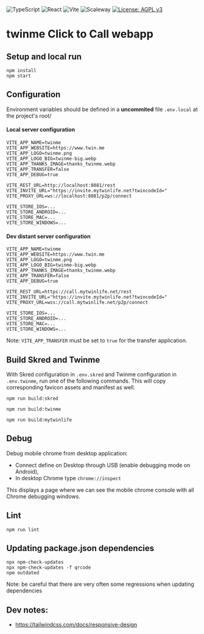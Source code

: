 ![TypeScript](https://img.shields.io/badge/typescript-%23007ACC.svg?style=for-the-badge&logo=typescript&logoColor=white)
![React](https://img.shields.io/badge/react-%2320232a.svg?style=for-the-badge&logo=react&logoColor=%2361DAFB)
![Vite](https://img.shields.io/badge/vite-%23646CFF.svg?style=for-the-badge&logo=vite&logoColor=white)
![Scaleway](https://img.shields.io/badge/SCALEWAY-%234f0599.svg?style=for-the-badge&logo=scaleway&logoColor=white)
[![License: AGPL v3](https://img.shields.io/badge/License-AGPL_v3-blue.svg)](https://www.gnu.org/licenses/agpl-3.0)

# twinme Click to Call webapp

## Setup and local run

```
npm install
npm start
```

## Configuration

Environment variables should be defined in a **uncommited** file `.env.local` at the project's root/

#### Local server configuration

```
VITE_APP_NAME=twinme
VITE_APP_WEBSITE=https://www.twin.me
VITE_APP_LOGO=twinme.png
VITE_APP_LOGO_BIG=twinme-big.webp
VITE_APP_THANKS_IMAGE=thanks_twinme.webp
VITE_APP_TRANSFER=false
VITE_APP_DEBUG=true

VITE_REST_URL=http://localhost:8081/rest
VITE_INVITE_URL="https://invite.mytwinlife.net?twincodeId="
VITE_PROXY_URL=ws://localhost:8081/p2p/connect

VITE_STORE_IOS=...
VITE_STORE_ANDROID=...
VITE_STORE_MAC=...
VITE_STORE_WINDOWS=...
```

#### Dev distant server configuration

```
VITE_APP_NAME=twinme
VITE_APP_WEBSITE=https://www.twin.me
VITE_APP_LOGO=twinme.png
VITE_APP_LOGO_BIG=twinme-big.webp
VITE_APP_THANKS_IMAGE=thanks_twinme.webp
VITE_APP_TRANSFER=false
VITE_APP_DEBUG=true

VITE_REST_URL=https://call.mytwinlife.net/rest
VITE_INVITE_URL="https://invite.mytwinlife.net?twincodeId="
VITE_PROXY_URL=wss://call.mytwinlife.net/p2p/connect

VITE_STORE_IOS=...
VITE_STORE_ANDROID=...
VITE_STORE_MAC=...
VITE_STORE_WINDOWS=...
```

Note: `VITE_APP_TRANSFER` must be set to `true` for the transfer application.

## Build Skred and Twinme

With Skred configuration in `.env.skred` and Twinme configuration in `.env.twinme`, run one of the following commands.
This will copy corresponding favicon assets and manifest as well.

```
npm run build:skred
```

```
npm run build:twinme
```

```
npm run build:mytwinlife
```

## Debug

Debug mobile chrome from desktop application:

* Connect define on Desktop through USB (enable debugging mode on Android),
* In desktop Chrome type `chrome://inspect`

This displays a page where we can see the mobile chrome console with all Chrome debugging windows.

## Lint

```
npm run lint
```

## Updating package.json dependencies

```
npx npm-check-updates
npx npm-check-updates -f qrcode
npm outdated
```

Note: be careful that there are very often some regressions when updating dependencies

## Dev notes:

* https://tailwindcss.com/docs/responsive-design
